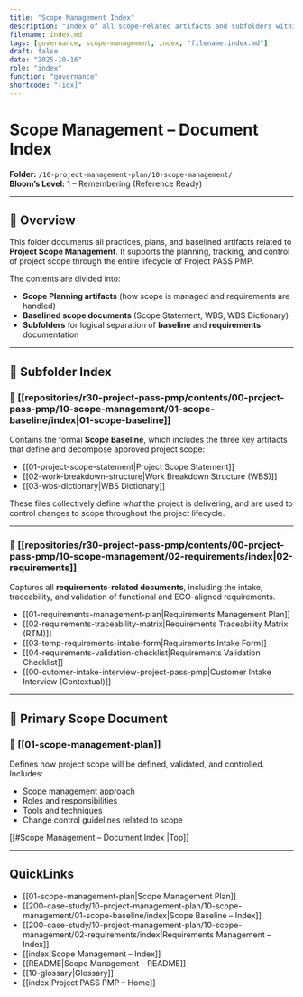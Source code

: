 ```yaml
---
title: "Scope Management Index"
description: "Index of all scope-related artifacts and subfolders within the Project PASS PMP Management Plan."
filename: index.md
tags: [governance, scope-management, index, "filename:index.md"]
draft: false
date: "2025-10-16"
role: "index"
function: "governance"
shortcode: "[idx]"
---
```



# Scope Management – Document Index  
**Folder:** `/10-project-management-plan/10-scope-management/`  
**Bloom’s Level:** 1 – Remembering (Reference Ready)

---

## 📎 Overview

This folder documents all practices, plans, and baselined artifacts related to **Project Scope Management**. It supports the planning, tracking, and control of project scope through the entire lifecycle of Project PASS PMP.

The contents are divided into:
- **Scope Planning artifacts** (how scope is managed and requirements are handled)
- **Baselined scope documents** (Scope Statement, WBS, WBS Dictionary)
- **Subfolders** for logical separation of **baseline** and **requirements** documentation

---

## 📁 Subfolder Index

### 🔹 [[repositories/r30-project-pass-pmp/contents/00-project-pass-pmp/10-scope-management/01-scope-baseline/index|01-scope-baseline]]
Contains the formal **Scope Baseline**, which includes the three key artifacts that define and decompose approved project scope:  
- [[01-project-scope-statement|Project Scope Statement]]  
- [[02-work-breakdown-structure|Work Breakdown Structure (WBS)]]  
- [[03-wbs-dictionary|WBS Dictionary]]

These files collectively define *what* the project is delivering, and are used to control changes to scope throughout the project lifecycle.

---

### 🔹 [[repositories/r30-project-pass-pmp/contents/00-project-pass-pmp/10-scope-management/02-requirements/index|02-requirements]]
Captures all **requirements-related documents**, including the intake, traceability, and validation of functional and ECO-aligned requirements.  
- [[01-requirements-management-plan|Requirements Management Plan]]  
- [[02-requirements-traceability-matrix|Requirements Traceability Matrix (RTM)]]  
- [[03-temp-requirements-intake-form|Requirements Intake Form]]  
- [[04-requirements-validation-checklist|Requirements Validation Checklist]]  
- [[00-cutomer-intake-interview-project-pass-pmp|Customer Intake Interview (Contextual)]]

---

## 📄 Primary Scope Document

### 📄 [[01-scope-management-plan]]
Defines how project scope will be defined, validated, and controlled. Includes:
- Scope management approach
- Roles and responsibilities
- Tools and techniques
- Change control guidelines related to scope

[[#Scope Management – Document Index  |Top]]

---

## QuickLinks
- [[01-scope-management-plan|Scope Management Plan]]
- [[200-case-study/10-project-management-plan/10-scope-management/01-scope-baseline/index|Scope Baseline – Index]]
- [[200-case-study/10-project-management-plan/10-scope-management/02-requirements/index|Requirements Management – Index]]
- [[index|Scope Management – Index]]
- [[README|Scope Management – README]]
- [[10-glossary|Glossary]]
- [[index|Project PASS PMP – Home]]
